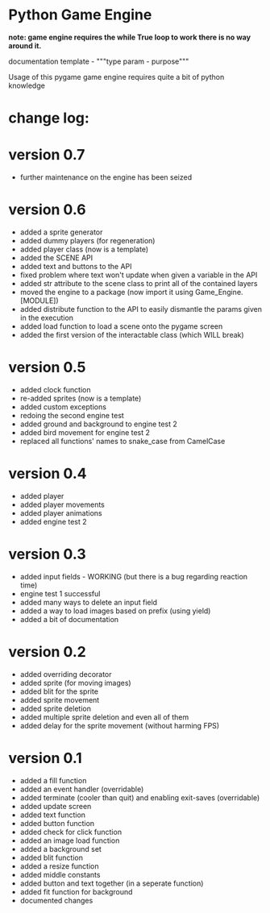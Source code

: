 # Python Game Engine

__note: game engine requires the while True loop to work there is no way around it.__

documentation template - """type param - purpose"""

Usage of this pygame game engine requires quite a bit of python knowledge

# change log:

# version 0.7
- further maintenance on the engine has been seized 
# version 0.6
- added a sprite generator
- added dummy players (for regeneration)
- added player class (now is a template)
- added the SCENE API
- added text and buttons to the API
- fixed problem where text won't update when given a variable in the API
- added str attribute to the scene class to print all of the contained layers
- moved the engine to a package (now import it using Game_Engine.[MODULE])
- added distribute function to the API to easily dismantle the params given in the execution
- added load function to load a scene onto the pygame screen
- added the first version of the interactable class (which WILL break)


# version 0.5
- added clock function
- re-added sprites (now is a template)
- added custom exceptions
- redoing the second engine test
- added ground and background to engine test 2
- added bird movement for engine test 2
- replaced all functions' names to snake_case from CamelCase


# version 0.4
- added player
- added player movements
- added player animations
- added engine test 2

# version 0.3
- added input fields - WORKING (but there is a bug regarding reaction time)
- engine test 1 successful
- added many ways to delete an input field
- added a way to load images based on prefix (using yield)
- added a bit of documentation

# version 0.2
- added overriding decorator
- added sprite (for moving images)
- added blit for the sprite
- added sprite movement
- added sprite deletion
- added multiple sprite deletion and even all of them
- added delay for the sprite movement (without harming FPS)

# version 0.1
- added a fill function
- added an event handler (overridable)
- added terminate (cooler than quit) and enabling exit-saves (overridable)
- added update screen
- added text function
- added button function
- added check for click function
- added an image load function
- added a background set
- added blit function
- added a resize function
- added middle constants
- added button and text together (in a seperate function)
- added fit function for background
- documented changes